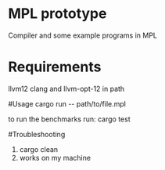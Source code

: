 # MPL prototype
Compiler and some example programs in MPL

# Requirements
llvm12
clang and llvm-opt-12 in path

#Usage
cargo run -- path/to/file.mpl

to run the benchmarks run: cargo test

#Troubleshooting
1. cargo clean
3. works on my machine
